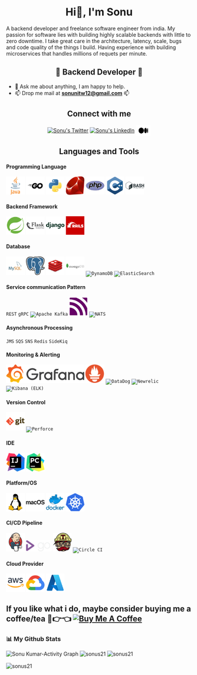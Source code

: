 <h1 align="center">Hi🤝, I'm Sonu</h1>
<p>A backend developer and freelance software engineer from india. My passion for software lies with building highly scalable backends with little to zero downtime. I take great care in the  architecture, latency, scale, bugs and code quality of the things I build. Having experience with building microservices that handles millions of requets per minute. 
</p>

<h2 align="center">🌱 Backend Developer 🌱</h2>

- 💬 Ask me about anything, I am happy to help.
- 📫 Drop me mail at **sonunitw12@gmail.com** 📫


<h2 align="center">Connect with me</h2>
<p align="center">
<a href="https://twitter.com/_sonus21" target="blank"><img align="center" src="https://raw.githubusercontent.com/peterthehan/peterthehan/master/assets/twitter.svg" alt="Sonu's Twitter" height="30" width="40" /></a>
<a href="https://www.linkedin.com/in/sonus21" target="blank"><img align="center" src="https://raw.githubusercontent.com/peterthehan/peterthehan/master/assets/linkedin.svg" alt="Sonu's LinkedIn" height="30" width="40" /></a>
<a href="https://sonus21.medium.com" target="blank"><img align="center" src="https://raw.githubusercontent.com/Medium/medium-logos/master/03_Symbol/01_Black/PNG/RGB/Medium-Symbol-Black-RGB%401x.png" alt="Sonu's Medium Blog" height="30" width="40" /></a>
</p>

<h2 align="center">Languages and Tools</h2>

#### Programming Language
<code><img height="50" alt="Java" src="https://raw.githubusercontent.com/github/explore/80688e429a7d4ef2fca1e82350fe8e3517d3494d/topics/java/java.png"></code>
<code><img height="50" alt="Go" src="https://raw.githubusercontent.com/github/explore/80688e429a7d4ef2fca1e82350fe8e3517d3494d/topics/go/go.png"></code>
<code><img height="50" alt="Python" src="https://raw.githubusercontent.com/github/explore/80688e429a7d4ef2fca1e82350fe8e3517d3494d/topics/python/python.png"></code>
<code><img height="50" alt="Ruby" src="https://raw.githubusercontent.com/github/explore/80688e429a7d4ef2fca1e82350fe8e3517d3494d/topics/ruby/ruby.png"></code>
<code><img height="50" alt="PHP" src="https://raw.githubusercontent.com/github/explore/80688e429a7d4ef2fca1e82350fe8e3517d3494d/topics/php/php.png"></code>
<code><img height="50" alt="CPP" src="https://raw.githubusercontent.com/github/explore/80688e429a7d4ef2fca1e82350fe8e3517d3494d/topics/cpp/cpp.png"></code>
<code><img height="50" alt="Bash" src="https://raw.githubusercontent.com/github/explore/80688e429a7d4ef2fca1e82350fe8e3517d3494d/topics/bash/bash.png"></code>

#### Backend Framework
<code><img height="50" alt="Spring Boot" src="https://raw.githubusercontent.com/github/explore/80688e429a7d4ef2fca1e82350fe8e3517d3494d/topics/spring-boot/spring-boot.png"></code>
<code><img height="50" alt="Flask" src="https://raw.githubusercontent.com/github/explore/80688e429a7d4ef2fca1e82350fe8e3517d3494d/topics/flask/flask.png"></code>
<code><img height="50" alt="Django" src="https://raw.githubusercontent.com/github/explore/80688e429a7d4ef2fca1e82350fe8e3517d3494d/topics/django/django.png"></code>
<code><img height="50" alt="Rails" src="https://raw.githubusercontent.com/github/explore/80688e429a7d4ef2fca1e82350fe8e3517d3494d/topics/rails/rails.png"></code>

#### Database
<code><img height="50" alt="MySQL" src="https://raw.githubusercontent.com/github/explore/80688e429a7d4ef2fca1e82350fe8e3517d3494d/topics/mysql/mysql.png"></code>
<code><img height="50" alt="PostgreSQL" src="https://raw.githubusercontent.com/github/explore/80688e429a7d4ef2fca1e82350fe8e3517d3494d/topics/postgresql/postgresql.png"></code>
<code><img height="50" alt="Redis" src="https://raw.githubusercontent.com/github/explore/80688e429a7d4ef2fca1e82350fe8e3517d3494d/topics/redis/redis.png"></code>
<code><img height="50" alt="MongoDB" src="https://raw.githubusercontent.com/github/explore/80688e429a7d4ef2fca1e82350fe8e3517d3494d/topics/mongodb/mongodb.png"></code>
<code><img height="50" alt="DynamoDB" src="https://upload.wikimedia.org/wikipedia/commons/f/fd/DynamoDB.png"></code>
<code><img height="50" alt="ElasticSearch" src="https://upload.wikimedia.org/wikipedia/commons/thumb/f/f4/Elasticsearch_logo.svg/480px-Elasticsearch_logo.svg.png"></code>

#### Service communication Pattern
<code><span>REST</span></code>
<code><span>gRPC</span></code>
<code><img height="50" alt="Apache Kafka" src="https://upload.wikimedia.org/wikipedia/commons/thumb/0/05/Apache_kafka.svg/128px-Apache_kafka.svg.png"></code>
<code><img height="50" alt="MQTT" src="https://raw.githubusercontent.com/github/explore/6afe2c43768e7ef1e252839a1f1c12b730faa007/topics/mqtt/mqtt.png"></code>
<code><img height="50" alt="NATS" src="https://raw.githubusercontent.com/nats-io/nats-server/8415f609d78cf8a1b2d938c7bce7f54fafe57267/logos/nats-horizontal-color.png"></code>

#### Asynchronous Processing 
<code><span>JMS</span></code>
<code><span>SQS</span></code>
<code><span>SNS</span></code>
<code><span>Redis</span></code>
<code><span>SideKiq</span></code>

#### Monitoring & Alerting
<code><img height="50" alt="Grafana" src="https://raw.githubusercontent.com/grafana/grafana/75c1b73064382a3364e1dde5101a3ff7934646f6/docs/logo-horizontal.png"></code>
<code><img height="50" alt="Promotheus" src="https://raw.githubusercontent.com/prometheus/prometheus/bfd320e1866bd8d9e58654d2e6ff87e79b01621f/documentation/images/prometheus-logo.svg"></code>
<code><img height="50" alt="DataDog" src="https://avatars.githubusercontent.com/u/365230?s=200&v=4"></code>
<code><img height="50" alt="Newrelic" src="https://avatars.githubusercontent.com/u/31739?s=200&v=4"></code>
<code><img height="50" alt="Kibana (ELK)" src="https://static-www.elastic.co/v3/assets/bltefdd0b53724fa2ce/blt4466841eed0bf232/5d082a5e97f2babb5af907ee/logo-kibana-32-color.svg"></code>

#### Version Control
<code><img height="50" alt="Git" src="https://raw.githubusercontent.com/github/explore/80688e429a7d4ef2fca1e82350fe8e3517d3494d/topics/git/git.png"></code>
<code><img height="30" alt="Perforce" src="https://upload.wikimedia.org/wikipedia/en/thumb/8/80/Perforce-Software-Logo.png/440px-Perforce-Software-Logo.png"></code>

#### IDE
<code><img height="50" alt="Intellij Idea" src="https://raw.githubusercontent.com/github/explore/caa262eeb858e81282d6f651d6eef1f8730b54ba/topics/intellij-idea/intellij-idea.png"></code>
<code><img height="50" alt="Pycharm" src="https://raw.githubusercontent.com/github/explore/d8574c7bce27faa27fb879bca56dfe351ee66efd/topics/pycharm/pycharm.png"></code>

#### Platform/OS
<code><img height="50" alt="Linux" src="https://raw.githubusercontent.com/github/explore/80688e429a7d4ef2fca1e82350fe8e3517d3494d/topics/linux/linux.png"></code>
<code><img height="50" alt="MacOS" src="https://raw.githubusercontent.com/github/explore/868696fc547869eb5de5add3b3695abdd43bb9dc/topics/macos/macos.png"></code>
<code><img height="50" alt="Docker" src="https://raw.githubusercontent.com/github/explore/80688e429a7d4ef2fca1e82350fe8e3517d3494d/topics/docker/docker.png"></code>
<code><img height="50" alt="Kubernetes" src="https://raw.githubusercontent.com/github/explore/01ea2a586e5da744792d0ccfce2f68b861f29301/topics/kubernetes/kubernetes.png"></code>

#### CI/CD Pipeline
<code><img height="50" alt="Jenkins" src="https://raw.githubusercontent.com/github/explore/4546263bd5739353083c33dada43f8f31e7d1fd6/topics/jenkins/jenkins.png"></code>
<code><img height="30" alt="GoCD" src="https://raw.githubusercontent.com/gocd/gocd/master/server/src/main/webapp/static/images/logo_go.png"></code>
<code><img height="50" alt="Travis CI" src="https://raw.githubusercontent.com/travis-ci/travis-web/master/public/images/travis-mascot-150.png"></code>
<code><img height="50" alt="Circle CI" src="https://avatars.githubusercontent.com/u/1231870?s=200&v=4"></code>


#### Cloud Provider
<code><img height="50" alt="AWS" src="https://raw.githubusercontent.com/github/explore/80688e429a7d4ef2fca1e82350fe8e3517d3494d/topics/aws/aws.png"></code>
<code><img height="50" alt="Google" src="https://raw.githubusercontent.com/github/explore/08e8077e6cd7375c007c6fd6ac8cced5d7738494/topics/google-cloud/google-cloud.png"></code>
<code><img height="50" alt="Azure" src="https://raw.githubusercontent.com/github/explore/eaef8552d8b082ffafe2bfc8a5023d47da904aac/topics/azure/azure.png"></code>


<h2></h2>
<h2> If you like what i do, maybe consider buying me a coffee/tea 🥺👉👈 <a href="https://github.com/sponsors/sonus21?frequency=one-time&sponsor=sonus21" target="_blank"><img src="https://cdn.buymeacoffee.com/buttons/v2/default-red.png" alt="Buy Me A Coffee" width="150" ></a> </h2>

<h3> 📊 My Github Stats</h3>

<img alt="Sonu Kumar-Activity Graph" src="https://github-readme-activity-graph.cyclic.app/graph?username=sonus21&bg_color=0D1117&color=e8f4fd&line=f98c03&point=FFFFFF&hide_border=true" />


<img height="200px" src="https://github-readme-stats.vercel.app/api/top-langs?username=sonus21&show_icons=true&locale=en&layout=compact&theme=dark&ring=FFB19A&hide_border=true&currStreakNum=F6A085&fire=F6A085&currStreakLabel=F6A085" alt="sonus21" />

<img height="200px" src="https://github-readme-stats.vercel.app/api?username=sonus21&show_icons=true&locale=en&theme=dark&ring=FFB19A&hide_border=true&currStreakNum=F6A085&fire=F6A085&currStreakLabel=F6A085" alt="sonus21" />


<p><img align="center" src="https://github-readme-streak-stats.herokuapp.com/?user=sonus21&theme=dark&ring=FFB19A&hide_border=true&currStreakNum=F6A085&fire=F6A085&currStreakLabel=F6A085" alt="sonus21" /></p>

